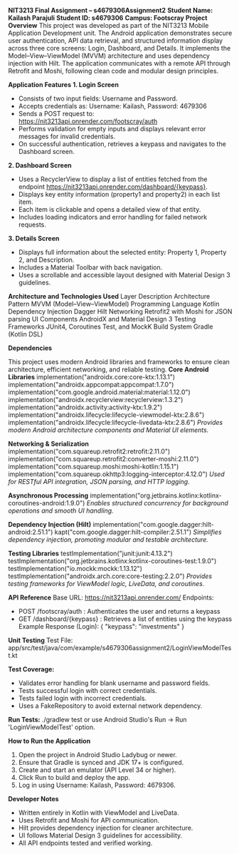 **NIT3213 Final Assignment – s4679306Assignment2**
**Student Name: Kailash Parajuli**
**Student ID: s4679306**
**Campus: Footscray**
**Project Overview**
This project was developed as part of the NIT3213 Mobile Application Development unit.
The Android application demonstrates secure user authentication, API data retrieval, and structured information display across three core screens: Login, Dashboard, and Details.
It implements the Model–View–ViewModel (MVVM) architecture and uses dependency injection with Hilt. The application communicates with a remote API through Retrofit and Moshi, following clean code and modular design principles.

**Application Features**
**1. Login Screen**
- Consists of two input fields: Username and Password.
- Accepts credentials as: Username: Kailash, Password: 4679306
- Sends a POST request to: https://nit3213api.onrender.com/footscray/auth
- Performs validation for empty inputs and displays relevant error messages for invalid credentials.
- On successful authentication, retrieves a keypass and navigates to the Dashboard screen.

**2. Dashboard Screen**
- Uses a RecyclerView to display a list of entities fetched from the endpoint https://nit3213api.onrender.com/dashboard/{keypass}.
- Displays key entity information (property1 and property2) in each list item.
- Each item is clickable and opens a detailed view of that entity.
- Includes loading indicators and error handling for failed network requests.

**3. Details Screen**
- Displays full information about the selected entity: Property 1, Property 2, and Description.
- Includes a Material Toolbar with back navigation.
- Uses a scrollable and accessible layout designed with Material Design 3 guidelines.

**Architecture and Technologies Used**
Layer	                        Description
Architecture Pattern	        MVVM (Model–View–ViewModel)
Programming Language	        Kotlin
Dependency Injection	        Dagger Hilt
Networking	                    Retrofit2 with Moshi for JSON parsing
UI Components	                AndroidX and Material Design 3
Testing Frameworks	            JUnit4, Coroutines Test, and MockK
Build System	                Gradle (Kotlin DSL)

**Dependencies**

This project uses modern Android libraries and frameworks to ensure clean architecture, efficient networking, and reliable testing.
**Core Android Libraries**
implementation("androidx.core:core-ktx:1.13.1")
implementation("androidx.appcompat:appcompat:1.7.0")
implementation("com.google.android.material:material:1.12.0")
implementation("androidx.recyclerview:recyclerview:1.3.2")
implementation("androidx.activity:activity-ktx:1.9.2")
implementation("androidx.lifecycle:lifecycle-viewmodel-ktx:2.8.6")
implementation("androidx.lifecycle:lifecycle-livedata-ktx:2.8.6")
_Provides modern Android architecture components and Material UI elements._

**Networking & Serialization**
implementation("com.squareup.retrofit2:retrofit:2.11.0")
implementation("com.squareup.retrofit2:converter-moshi:2.11.0")
implementation("com.squareup.moshi:moshi-kotlin:1.15.1")
implementation("com.squareup.okhttp3:logging-interceptor:4.12.0")
_Used for RESTful API integration, JSON parsing, and HTTP logging._

**Asynchronous Processing**
implementation("org.jetbrains.kotlinx:kotlinx-coroutines-android:1.9.0")
_Enables structured concurrency for background operations and smooth UI handling._

**Dependency Injection (Hilt)**
implementation("com.google.dagger:hilt-android:2.51.1")
kapt("com.google.dagger:hilt-compiler:2.51.1")
_Simplifies dependency injection, promoting modular and testable architecture._

**Testing Libraries**
testImplementation("junit:junit:4.13.2")
testImplementation("org.jetbrains.kotlinx:kotlinx-coroutines-test:1.9.0")
testImplementation("io.mockk:mockk:1.13.12")
testImplementation("androidx.arch.core:core-testing:2.2.0")
_Provides testing frameworks for ViewModel logic, LiveData, and coroutines._

**API Reference**
Base URL: https://nit3213api.onrender.com/
Endpoints:
- POST /footscray/auth : Authenticates the user and returns a keypass
- GET /dashboard/{keypass} : Retrieves a list of entities using the keypass
  Example Response (Login):
  {
  "keypass": "investments"
  }

**Unit Testing**
Test File: app/src/test/java/com/example/s4679306assignment2/LoginViewModelTest.kt

**Test Coverage:**
- Validates error handling for blank username and password fields.
- Tests successful login with correct credentials.
- Tests failed login with incorrect credentials.
- Uses a FakeRepository to avoid external network dependency.

**Run Tests:**
./gradlew test or use Android Studio's Run → Run 'LoginViewModelTest' option.

**How to Run the Application**
1. Open the project in Android Studio Ladybug or newer.
2. Ensure that Gradle is synced and JDK 17+ is configured.
3. Create and start an emulator (API Level 34 or higher).
4. Click Run to build and deploy the app.
5. Log in using Username: Kailash, Password: 4679306.

**Developer Notes**
- Written entirely in Kotlin with ViewModel and LiveData.
- Uses Retrofit and Moshi for API communication.
- Hilt provides dependency injection for cleaner architecture.
- UI follows Material Design 3 guidelines for accessibility.
- All API endpoints tested and verified working.

